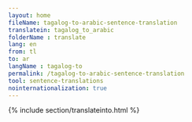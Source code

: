 ```yaml
---
layout: home
fileName: tagalog-to-arabic-sentence-translation
translatein: tagalog_to_arabic
folderName : translate
lang: en
from: tl
to: ar
langName : tagalog-to
permalink: /tagalog-to-arabic-sentence-translation
tool: sentence-translations
nointernationalization: true
---
```

{% include section/translateinto.html %}
